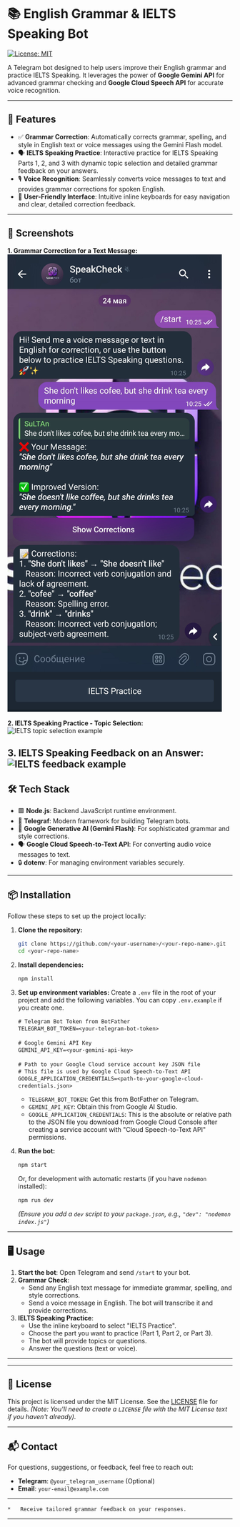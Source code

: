 # 📚 English Grammar & IELTS Speaking Bot

[![License: MIT](https://img.shields.io/badge/License-MIT-yellow.svg)](https://opensource.org/licenses/MIT)

A Telegram bot designed to help users improve their English grammar and practice IELTS Speaking. It leverages the power of **Google Gemini API** for advanced grammar checking and **Google Cloud Speech API** for accurate voice recognition.

---

## 🚀 Features

-   ✅ **Grammar Correction**: Automatically corrects grammar, spelling, and style in English text or voice messages using the Gemini Flash model.
-   🗣️ **IELTS Speaking Practice**: Interactive practice for IELTS Speaking Parts 1, 2, and 3 with dynamic topic selection and detailed grammar feedback on your answers.
-   🎙️ **Voice Recognition**: Seamlessly converts voice messages to text and provides grammar corrections for spoken English.
-   🧩 **User-Friendly Interface**: Intuitive inline keyboards for easy navigation and clear, detailed correction feedback.

---

## 📸 Screenshots

**1. Grammar Correction for a Text Message:**
![Grammar correction example](https://github.com/TheSultann/SpeakCheck/blob/main/Screens%20for%20git.hub/photo_2025-05-24_10-38-32.jpg)

**2. IELTS Speaking Practice - Topic Selection:**
![IELTS topic selection example](URL_ВАШЕГО_ВТОРОГО_СКРИНШОТА_ЗДЕСЬ)

**3. IELTS Speaking Feedback on an Answer:**
![IELTS feedback example](URL_ВАШЕГО_ТРЕТЬЕГО_СКРИНШОТА_ЗДЕСЬ)
---

## 🛠️ Tech Stack

-   🟩 **Node.js**: Backend JavaScript runtime environment.
-   🤖 **Telegraf**: Modern framework for building Telegram bots.
-   🧠 **Google Generative AI (Gemini Flash)**: For sophisticated grammar and style corrections.
-   🗣️ **Google Cloud Speech-to-Text API**: For converting audio voice messages to text.
-   🔒 **dotenv**: For managing environment variables securely.

---

## 📦 Installation

Follow these steps to set up the project locally:

1.  **Clone the repository:**
    ```bash
    git clone https://github.com/<your-username>/<your-repo-name>.git
    cd <your-repo-name>
    ```

2.  **Install dependencies:**
    ```bash
    npm install
    ```

3.  **Set up environment variables:**
    Create a `.env` file in the root of your project and add the following variables. You can copy `.env.example` if you create one.

    ```env
    # Telegram Bot Token from BotFather
    TELEGRAM_BOT_TOKEN=<your-telegram-bot-token>

    # Google Gemini API Key
    GEMINI_API_KEY=<your-gemini-api-key>

    # Path to your Google Cloud service account key JSON file
    # This file is used by Google Cloud Speech-to-Text API
    GOOGLE_APPLICATION_CREDENTIALS=<path-to-your-google-cloud-credentials.json>
    ```
    *   `TELEGRAM_BOT_TOKEN`: Get this from BotFather on Telegram.
    *   `GEMINI_API_KEY`: Obtain this from Google AI Studio.
    *   `GOOGLE_APPLICATION_CREDENTIALS`: This is the absolute or relative path to the JSON file you download from Google Cloud Console after creating a service account with "Cloud Speech-to-Text API" permissions.

4.  **Run the bot:**
    ```bash
    npm start
    ```
    Or, for development with automatic restarts (if you have `nodemon` installed):
    ```bash
    npm run dev
    ```
    _(Ensure you add a `dev` script to your `package.json`, e.g., `"dev": "nodemon index.js"`)_

---

## 🖥️ Usage

1.  **Start the bot**: Open Telegram and send `/start` to your bot.
2.  **Grammar Check**:
    *   Send any English text message for immediate grammar, spelling, and style corrections.
    *   Send a voice message in English. The bot will transcribe it and provide corrections.
3.  **IELTS Speaking Practice**:
    *   Use the inline keyboard to select "IELTS Practice".
    *   Choose the part you want to practice (Part 1, Part 2, or Part 3).
    *   The bot will provide topics or questions.
    *   Answer the questions (text or voice).
---

---

## 📜 License

This project is licensed under the MIT License. See the [LICENSE](LICENSE) file for details.
_(Note: You'll need to create a `LICENSE` file with the MIT License text if you haven't already)._

---

## 📬 Contact

For questions, suggestions, or feedback, feel free to reach out:

-   **Telegram**: `@your_telegram_username` (Optional)
-   **Email**: `your-email@example.com`

---
    *   Receive tailored grammar feedback on your responses.

---
